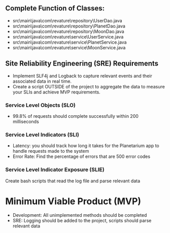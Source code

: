 ## Complete Function of Classes:
  - src\main\java\com\revature\repository\UserDao.java <!--Complete-->
  - src\main\java\com\revature\repository\PlanetDao.java <!--Complete-->
  - src\main\java\com\revature\repository\MoonDao.java <!--Complete-->
  - src\main\java\com\revature\service\UserService.java <!--Complete-->
  - src\main\java\com\revature\service\PlanetService.java <!--Complete-->
  - src\main\java\com\revature\service\MoonService.java <!--Complete-->

## Site Reliability Engineering (SRE) Requirements
  - Implement SLF4j and Logback to capture relevant events and their associated data in real time. 
  - Create a script OUTSIDE of the project to aggregate the data to measure your SLIs and achieve MVP requirements. 

### Service Level Objects (SLO)
- 99.8% of requests should complete successfully within 200 milliseconds

### Service Level Indicators (SLI)
- Latency: you should track how long it takes for the Planetarium app to handle requests made to the system
- Error Rate: Find the percentage of errors that are 500 error codes

### Service Level Indicator Exposure (SLIE)
Create bash scripts that read the log file and parse relevant data

# Minimum Viable Product (MVP)
- Development: All unimplemented methods should be completed
- SRE: Logging should be added to the project, scripts should parse relevant data


<!--
# Stretch Goal
Stretch goals are things to work on ONLY when all MVP requirements have been accomplished: listed below is an optional feature you can add to the project to enhance it further:
- Create a way for the application to return the SLI metrics for the lifespan of the application via an http request
    - This will require you to create your own custom classes and integrate them into the project
-->